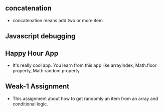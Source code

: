## concatenation
- concatenation means add two or more item

## Javascript debugging

## Happy Hour App
- It's really cool app. You learn from this app like arrayIndex, Math.floor property, Math.random property

## Weak-1 Assignment 
- This assignment about how to get randomly an item from an array and conditional logic. 
